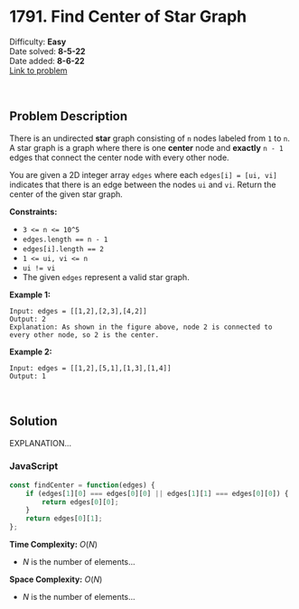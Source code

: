 # 1791. Find Center of Star Graph

Difficulty: **Easy**  
Date solved: **8-5-22**  
Date added: **8-6-22**  
[Link to problem](https://leetcode.com/problems/find-center-of-star-graph/)

<br>

## Problem Description

There is an undirected **star** graph consisting of `n` nodes labeled from `1` to `n`. A star graph is a graph where there is one **center** node and **exactly** `n - 1` edges that connect the center node with every other node.

You are given a 2D integer array `edges` where each `edges[i] = [ui, vi]` indicates that there is an edge between the nodes `ui` and `vi`. Return the center of the given star graph.

**Constraints:**

- `3 <= n <= 10^5`
- `edges.length == n - 1`
- `edges[i].length == 2`
- `1 <= ui, vi <= n`
- `ui != vi`
- The given `edges` represent a valid star graph.

**Example 1:**

```
Input: edges = [[1,2],[2,3],[4,2]]
Output: 2
Explanation: As shown in the figure above, node 2 is connected to every other node, so 2 is the center.
```

**Example 2:**

```
Input: edges = [[1,2],[5,1],[1,3],[1,4]]
Output: 1
```

<br>

## Solution

EXPLANATION...

### **JavaScript**

```js
const findCenter = function(edges) {
    if (edges[1][0] === edges[0][0] || edges[1][1] === edges[0][0]) {
        return edges[0][0];
    }
    return edges[0][1];    
};
```

**Time Complexity:** $O(N)$
- $N$ is the number of elements...

**Space Complexity:** $O(N)$
- $N$ is the number of elements...
